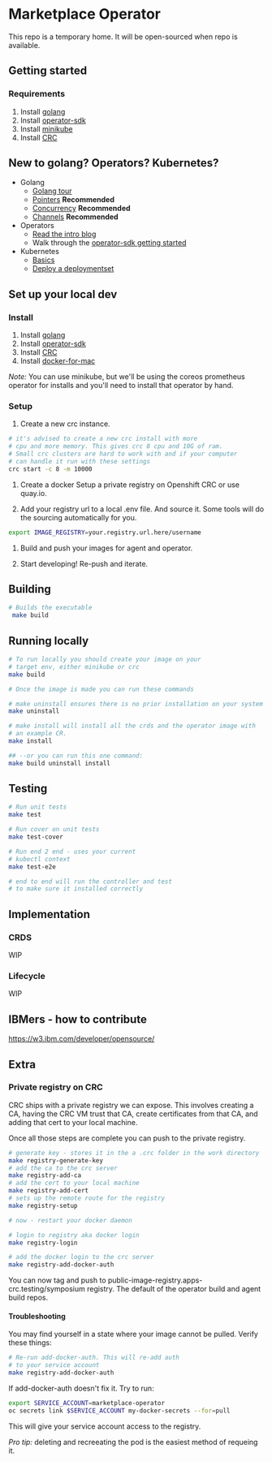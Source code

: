 # Marketplace Operator

This repo is a temporary home. It will be open-sourced when repo is available.

## Getting started

### Requirements

1. Install [golang](https://golang.org/doc/install)
1. Install [operator-sdk](https://github.com/operator-framework/operator-sdk)
1. Install [minikube](https://kubernetes.io/docs/tasks/tools/install-minikube/)
1. Install [CRC](https://developers.redhat.com/products/codeready-containers)

## New to golang? Operators? Kubernetes?

- Golang
  - [Golang tour](https://tour.golang.org/welcome/1)
  - [Pointers](https://tour.golang.org/moretypes/1) **Recommended**
  - [Concurrency](https://tour.golang.org/concurrency/1) **Recommended**
  - [Channels](https://tour.golang.org/concurrency/2) **Recommended**
- Operators
  - [Read the intro blog ](https://coreos.com/blog/introducing-operators.html)
  - Walk through the [operator-sdk getting
    started](https://github.com/operator-framework/getting-started)
- Kubernetes
  - [Basics](https://kubernetes.io/docs/tutorials/kubernetes-basics/)
  - [Deploy a
    deploymentset](https://kubernetes.io/docs/concepts/workloads/controllers/deployment/)
    
## Set up your local dev

### Install

1. Install [golang](https://golang.org/doc/install)
1. Install [operator-sdk](https://github.com/operator-framework/operator-sdk)
1. Install [CRC](https://developers.redhat.com/products/codeready-containers)
1. Install [docker-for-mac](https://docs.docker.com/docker-for-mac/install)

*Note:* You can use minikube, but we'll be using the coreos prometheus operator
for installs and you'll need to install that operator by hand.

### Setup

1. Create a new crc instance.

```sh
# it's advised to create a new crc install with more 
# cpu and more memory. This gives crc 8 cpu and 10G of ram.
# Small crc clusters are hard to work with and if your computer
# can handle it run with these settings
crc start -c 8 -m 10000
```

1. Create a docker Setup a private registry on Openshift CRC or use quay.io.

1. Add your registry url to a local .env file. And source it. Some tools will do
   the sourcing automatically for you.

``` sh
export IMAGE_REGISTRY=your.registry.url.here/username
```

1. Build and push your images for agent and operator. 

1. Start developing! Re-push and iterate.


## Building

```sh
# Builds the executable
 make build
```

## Running locally

```sh
# To run locally you should create your image on your
# target env, either minikube or crc
make build

# Once the image is made you can run these commands

# make uninstall ensures there is no prior installation on your system
make uninstall

# make install will install all the crds and the operator image with
# an example CR.
make install

## --or you can run this one command:
make build uninstall install
```

## Testing

```sh
# Run unit tests
make test

# Run cover on unit tests
make test-cover

# Run end 2 end - uses your current
# kubectl context
make test-e2e

# end to end will run the controller and test
# to make sure it installed correctly
```

## Implementation

### CRDS

WIP

### Lifecycle

WIP

## IBMers - how to contribute

https://w3.ibm.com/developer/opensource/

## Extra

### Private registry on CRC

CRC ships with a private registry we can expose. This involves creating a CA,
having the CRC VM trust that CA, create certificates from that CA, and adding
that cert to your local machine.

Once all those steps are complete you can push to the private registry.

``` sh
# generate key - stores it in the a .crc folder in the work directory
make registry-generate-key
# add the ca to the crc server
make registry-add-ca
# add the cert to your local machine
make registry-add-cert
# sets up the remote route for the registry
make registry-setup

# now - restart your docker daemon

# login to registry aka docker login
make registry-login 

# add the docker login to the crc server
make registry-add-docker-auth 
```

You can now tag and push to public-image-registry.apps-crc.testing/symposium
registry. The default of the operator build and agent build repos.

#### Troubleshooting

You may find yourself in a state where your image cannot be pulled. Verify these
things:

``` sh
# Re-run add-docker-auth. This will re-add auth
# to your service account
make registry-add-docker-auth
```

If add-docker-auth doesn't fix it. Try to run:

```sh
export SERVICE_ACCOUNT=marketplace-operator
oc secrets link $SERVICE_ACCOUNT my-docker-secrets --for=pull
```

This will give your service account access to the registry.

*Pro tip:* deleting and recreeating the pod is the easiest method of requeing it.

